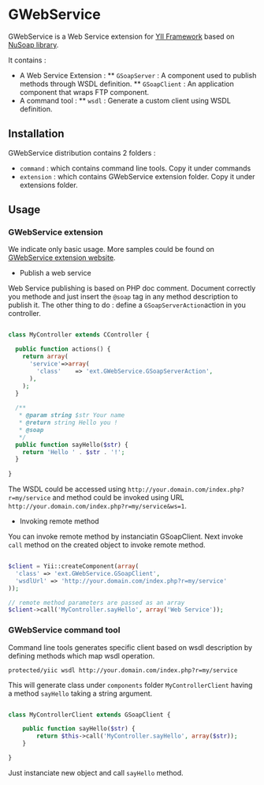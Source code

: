 # GWebService

GWebService is a Web Service extension for [YII Framework](http://www.yiiframework.com) based on [NuSoap library](http://sourceforge.net/projects/nusoap/).

It contains :

* A Web Service Extension :
** `GSoapServer` : A component used to publish methods through WSDL definition.
** `GSoapClient` : An application component that wraps FTP component.
* A command tool :
** `wsdl` : Generate a custom client using WSDL definition.


## Installation

GWebService distribution contains 2 folders : 

* `command` : which contains command line tools. Copy it under commands
* `extension` : which contains GWebService extension folder. Copy it under extensions folder.

## Usage

### GWebService extension

We indicate only basic usage. More samples could be found on [GWebService extension website](http://yii.guenot.info/index.php?r=gws). 

* Publish a web service 

Web Service publishing is based on PHP doc comment. Document correctly you methode and just insert the `@soap` tag in any method description to publish it.
The other thing to do : define a `GSoapServerAction`action in you controller.

```php

class MyController extends CController {

  public function actions() {
    return array(
      'service'=>array(
        'class'    => 'ext.GWebService.GSoapServerAction',
      ),
    );
  }
  
  /**
   * @param string $str Your name
   * @return string Hello you !
   * @soap
   */
  public function sayHello($str) {
    return 'Hello ' . $str . '!';
  }
  
}

```

The WSDL could be accessed using `http://your.domain.com/index.php?r=my/service` and method could be invoked using URL `http://your.domain.com/index.php?r=my/service&ws=1`.

* Invoking remote method 

You can invoke remote method by instanciatin GSoapClient. Next invoke `call` method on the created object to invoke remote method.

```php

$client = Yii::createComponent(array(
  'class' => 'ext.GWebService.GSoapClient',
  'wsdlUrl' => 'http://your.domain.com/index.php?r=my/service'
));

// remote method parameters are passed as an array
$client->call('MyController.sayHello', array('Web Service'));

```

### GWebService command tool

Command line tools generates specific client based on wsdl description by defining methods which map wsdl operation.

```shell
protected/yiic wsdl http://your.domain.com/index.php?r=my/service
```

This will generate class under `components` folder `MyControllerClient` having a method `sayHello` taking a string argument.

```php

class MyControllerClient extends GSoapClient {

    public function sayHello($str) {
        return $this->call('MyController.sayHello', array($str));
    }

}

```

Just instanciate new object and call `sayHello` method.


